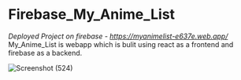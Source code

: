 # Firebase_My_Anime_List
*Deployed Project on firebase - https://myanimelist-e637e.web.app/*
My_Anime_List is webapp which is bulit using react as a frontend and firebase as a backend.

![Screenshot (524)](https://user-images.githubusercontent.com/70806481/144868700-88342842-6f2f-4c0d-b796-6c2f9a8890c6.png)
